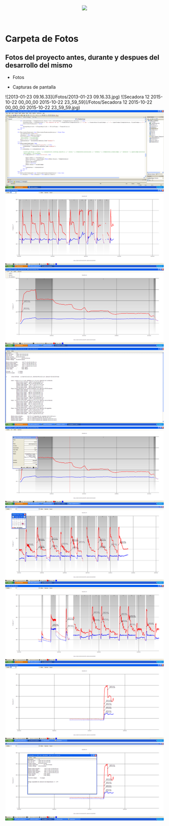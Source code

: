 <br/>
<p align="center">
  <img src="https://avatars2.githubusercontent.com/u/15052789?v=3&s=200">
</p>
<br/>

# Carpeta de Fotos

## Fotos del proyecto antes, durante y despues del desarrollo del mismo

* Fotos

* Capturas de pantalla


![2013-01-23 09.16.33](/Fotos/2013-01-23 09.16.33.jpg)
![Secadora 12 2015-10-22 00_00_00 2015-10-22 23_59_59](/Fotos/Secadora 12 2015-10-22 00_00_00 2015-10-22 23_59_59.jpg)
![001](/Fotos/001.png)
![002](/Fotos/002.png)
![003](/Fotos/003.png)
![004](/Fotos/004.png)
![005](/Fotos/005.png)
![006](/Fotos/006.png)
![007](/Fotos/007.png)
![PequeXP000](/Fotos/PequeXP000.png)
![PequeXP001](/Fotos/PequeXP001.png)